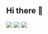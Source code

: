## Hi there 👋
<p align="left">
    <a href="https://www.linkedin.com/in/caspouw/" alt="LinkedIn">
	   <img src="https://img.shields.io/badge/LinkedIn-0A66C2?logo=linkedin&logoColor=fff&style=for-the-badge" /></a>
    <a href="https://www.researchgate.net/profile/Caspar-Pouw-2" alt="ResearchGate">
	   <img src="https://img.shields.io/badge/ResearchGate-0CB?logo=researchgate&logoColor=fff&style=for-the-badge" /></a>
    <a href="https://orcid.org/0000-0002-3041-4533" alt="ORCID">
	   <img src="https://img.shields.io/badge/ORCID-A6CE39?logo=orcid&logoColor=fff&style=for-the-badge" /></a>
</p>

<!--
**c-pouw/c-pouw** is a ✨ _special_ ✨ repository because its `README.md` (this file) appears on your GitHub profile.

Here are some ideas to get you started:

- 🔭 I’m currently working on ...
- 🌱 I’m currently learning ...
- 👯 I’m looking to collaborate on ...
- 🤔 I’m looking for help with ...
- 💬 Ask me about ...
- 📫 How to reach me: ...
- 😄 Pronouns: ...
- ⚡ Fun fact: ...
-->
